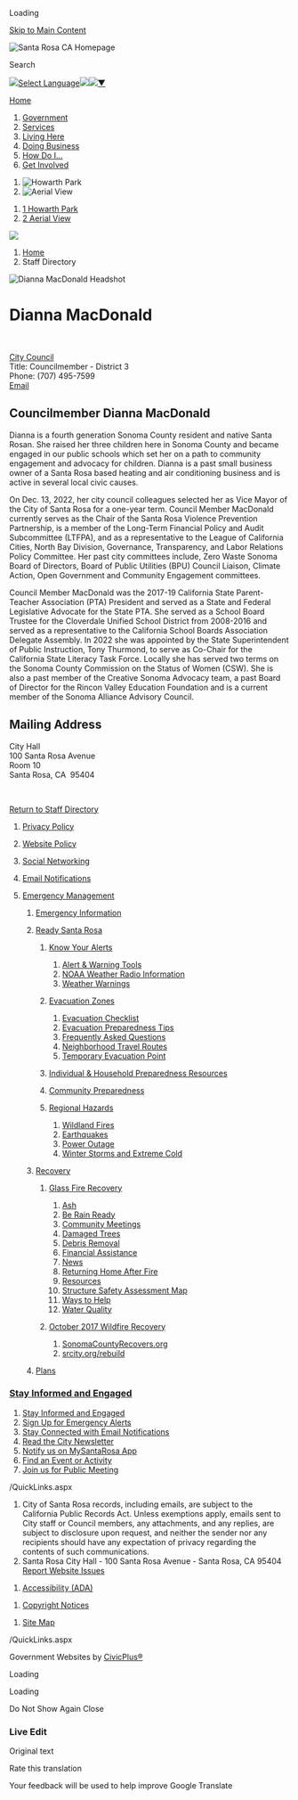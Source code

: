 Loading

[Skip to Main Content](https://srcity.org/Directory.aspx?EID=693%2F)

![Santa Rosa CA Homepage](https://srcity.org/ImageRepository/Document?documentID=42207)

Search

![](https://www.google.com/images/cleardot.gif)[Select Language![](https://www.google.com/images/cleardot.gif)​![](https://www.google.com/images/cleardot.gif)▼](https://srcity.org/Directory.aspx?EID=693)

[Home](https://srcity.org)

1. [Government](https://srcity.org/2131/Government)
2. [Services](https://srcity.org/27/Services)
3. [Living Here](https://srcity.org/31/Living-Here)
4. [Doing Business](https://srcity.org/35/Doing-Business)
5. [How Do I...](https://srcity.org/9/How-Do-I)
6. [Get Involved](https://srcity.org/4064/Get-Involved)

<!--THE END-->

1. ![Howarth Park](https://srcity.org/ImageRepository/Document?documentID=43788 "Howarth Park")
2. ![Aerial View](https://srcity.org/ImageRepository/Document?documentID=43787 "Aerial View")

<!--THE END-->

1. [1 Howarth Park](https://srcity.org/Directory.aspx?EID=693%2F)
2. [2 Aerial View](https://srcity.org/Directory.aspx?EID=693%2F)

<!--THE END-->

![](https://srcity.org/ImageRepository/Document?documentID=42208)

1. [Home](https://srcity.org)
2. Staff Directory

![Dianna MacDonald Headshot](https://srcity.org/ImageRepository/Document?documentID=34943 "Dianna MacDonald Headshot")

# Dianna MacDonald

 

[City Council](https://srcity.org/Directory.aspx?DID=112)  
Title: Councilmember - District 3  
Phone: (707) 495-7599  
[Email](mailto:dmacdonald@srcity.org)

## Councilmember Dianna MacDonald

Dianna is a fourth generation Sonoma County resident and native Santa Rosan. She raised her three children here in Sonoma County and became engaged in our public schools which set her on a path to community engagement and advocacy for children. Dianna is a past small business owner of a Santa Rosa based heating and air conditioning business and is active in several local civic causes.  

On Dec. 13, 2022, her city council colleagues selected her as Vice Mayor of the City of Santa Rosa for a one-year term. Council Member MacDonald currently serves as the Chair of the Santa Rosa Violence Prevention Partnership, is a member of the Long-Term Financial Policy and Audit Subcommittee (LTFPA), and as a representative to the League of California Cities, North Bay Division, Governance, Transparency, and Labor Relations Policy Committee. Her past city committees include, Zero Waste Sonoma Board of Directors, Board of Public Utilities (BPU) Council Liaison, Climate Action, Open Government and Community Engagement committees. 

Council Member MacDonald was the 2017-19 California State Parent-Teacher Association (PTA) President and served as a State and Federal Legislative Advocate for the State PTA. She served as a School Board Trustee for the Cloverdale Unified School District from 2008-2016 and served as a representative to the California School Boards Association Delegate Assembly. In 2022 she was appointed by the State Superintendent of Public Instruction, Tony Thurmond, to serve as Co-Chair for the California State Literacy Task Force. Locally she has served two terms on the Sonoma County Commission on the Status of Women (CSW). She is also a past member of the Creative Sonoma Advocacy team, a past Board of Director for the Rincon Valley Education Foundation and is a current member of the Sonoma Alliance Advisory Council.

## Mailing Address

City Hall  
100 Santa Rosa Avenue  
Room 10  
Santa Rosa, CA  95404

 

[Return to Staff Directory](https://srcity.org/Directory.aspx)

1. [Privacy Policy](https://srcity.org/124/Privacy-Policy)
2. [Website Policy](https://srcity.org/125/Website-Policy)
3. [Social Networking](https://srcity.org/2286/Social-Networking)
4. [Email Notifications](https://srcity.org/2370/Email-Notifications)
5. [Emergency Management](https://srcity.org/3926/Emergency-Management)
   
   1. [Emergency Information](https://srcity.org/3255/Emergency-Information)
   2. [Ready Santa Rosa](https://srcity.org/3254/Ready-Santa-Rosa)
      
      1. [Know Your Alerts](https://srcity.org/3123/Know-Your-Alerts)
         
         1. [Alert &amp; Warning Tools](https://srcity.org/3184/Alert-Warning-Tools)
         2. [NOAA Weather Radio Information](https://srcity.org/3540/NOAA-Weather-Radio-Information)
         3. [Weather Warnings](https://srcity.org/3122/Weather-Warnings)
      2. [Evacuation Zones](https://srcity.org/3368/Evacuation-Zones)
         
         1. [Evacuation Checklist](https://srcity.org/3181/Evacuation-Checklist)
         2. [Evacuation Preparedness Tips](https://srcity.org/3182/Evacuation-Preparedness-Tips)
         3. [Frequently Asked Questions](https://srcity.org/3183/Frequently-Asked-Questions)
         4. [Neighborhood Travel Routes](https://srcity.org/3374/Neighborhood-Travel-Routes)
         5. [Temporary Evacuation Point](https://srcity.org/4235/Temporary-Evacuation-Point)
      3. [Individual &amp; Household Preparedness Resources](https://srcity.org/3252/Individual-Household-Preparedness-Resour)
      4. [Community Preparedness](https://srcity.org/2558/Community-Preparedness)
      5. [Regional Hazards](https://srcity.org/3270/Regional-Hazards)
         
         1. [Wildland Fires](https://srcity.org/2298/Wildland-Fires)
         2. [Earthquakes](https://srcity.org/455/Earthquakes)
         3. [Power Outage](https://srcity.org/3120/Power-Outage)
         4. [Winter Storms and Extreme Cold](https://srcity.org/2291/Winter-Storms-and-Extreme-Cold)
   3. [Recovery](https://srcity.org/3273/Recovery)
      
      1. [Glass Fire Recovery](https://srcity.org/3406/Glass-Fire-Recovery)
         
         01. [Ash](https://srcity.org/3422/Ash)
         02. [Be Rain Ready](https://srcity.org/3411/Be-Rain-Ready)
         03. [Community Meetings](https://srcity.org/3427/Community-Meetings)
         04. [Damaged Trees](https://srcity.org/3434/Damaged-Trees)
         05. [Debris Removal](https://srcity.org/3416/Debris-Removal)
         06. [Financial Assistance](https://srcity.org/3443/Financial-Assistance)
         07. [News](https://srcity.org/3438/News)
         08. [Returning Home After Fire](https://srcity.org/3413/Returning-Home-After-Fire)
         09. [Resources](https://srcity.org/3415/Resources)
         10. [Structure Safety Assessment Map](https://srcity.org/3412/Structure-Safety-Assessment-Map)
         11. [Ways to Help](https://srcity.org/3420/Ways-to-Help)
         12. [Water Quality](https://srcity.org/993)
      2. [October 2017 Wildfire Recovery](https://srcity.org/3266/October-2017-Wildfire-Recovery)
         
         1. [SonomaCountyRecovers.org](https://www.sonomacountyrecovers.org)
         2. [srcity.org/rebuild](https://srcity.org/3018/Rebuilding)
   4. [Plans](https://srcity.org/4115/Plans)

<!--THE END-->

### [Stay Informed and Engaged](https://srcity.org/QuickLinks.aspx?CID=437)

1. [Stay Informed and Engaged](https://srcity.org/3814)
2. [Sign Up for Emergency Alerts](https://srcity.org/2370)
3. [Stay Connected with Email Notifications](https://srcity.org/2370)
4. [Read the City Newsletter](https://srcity.org/3286)
5. [Notify us on MySantaRosa App](https://srcity.org/515)
6. [Find an Event or Activity](https://www.srcity.org/calendar.aspx)
7. [Join us for Public Meeting](https://santa-rosa.legistar.com/Calendar.aspx)

/QuickLinks.aspx

1. City of Santa Rosa records, including emails, are subject to the California Public Records Act. Unless exemptions apply, emails sent to City staff or Council members, any attachments, and any replies, are subject to disclosure upon request, and neither the sender nor any recipients should have any expectation of privacy regarding the contents of such communications.
2. Santa Rosa City Hall - 100 Santa Rosa Avenue - Santa Rosa, CA 95404  
   [Report Website Issues](mailto:webmaster@srcity.org)

<!--THE END-->

1. [Accessibility (ADA)](https://srcity.org/accessibility)

<!--THE END-->

1. [Copyright Notices](https://srcity.org/copyright)

<!--THE END-->

1. [Site Map](https://srcity.org/sitemap)

/QuickLinks.aspx

Government Websites by [CivicPlus®](https://connect.civicplus.com/referral)

Loading

Loading

Do Not Show Again Close

### Live Edit

Original text

Rate this translation

Your feedback will be used to help improve Google Translate